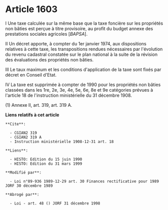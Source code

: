 # Article 1603

I  Une taxe calculée sur la même base que la taxe foncière sur les propriétés non bâties est perçue à titre provisoire, au
profit du budget annexe des prestations sociales agricoles [*BAPSA*].

II  Un décret apporte, à compter du 1er janvier 1974, aux dispositions relatives à cette taxe, les transpositions rendues
nécessaires par l'évolution du revenu cadastral constatée sur le plan national à la suite de la révision des évaluations des
propriétés non bâties.

III  Le taux maximum et les conditions d'application de la taxe sont fixés par décret en Conseil d'Etat.

IV La taxe est supprimée à compter de 1990 pour les propriétés non bâties classées dans les 1re, 2e, 3e, 4e, 5e, 6e, 8e et 9e
catégories prévues à l'article 18 de l'instruction ministérielle du 31 décembre 1908.

(1)  Annexe II, art. 319, art. 319 A.

**Liens relatifs à cet article**

	**Cite**:

	  - CGIAN2 319
	  - CGIAN2 319 A
	  - Instruction ministérielle 1908-12-31 art. 18

	**Liens**:

	  - HISTO: Edition du 15 juin 1990
	  - HISTO: Edition du 31 mars 1999

	**Modifié par**:

	  - Loi n°89-936 1989-12-29 art. 30 Finances rectificative pour 1989 JORF 30 décembre 1989

	**Abrogé par**:

	  - Loi - art. 48 () JORF 31 décembre 1998
